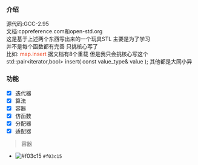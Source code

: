 ### 介绍
源代码:GCC-2.95 <br>
文档:cppreference.com和open-std.org<br>
这是基于上述两个东西写出来的一个玩具STL 主要是为了学习<br>
并不是每个函数都有完善 只挑核心写了 <br>
比如: <span style="color: #f03c15"> map.insert </span>据文档有8个重载 但是我只会挑核心写这个 std::pair<iterator,bool> insert( const value_type& value );  其他都是大同小异

### 功能
- [x] 迭代器 <br>
- [x] 算法 <br>
- [x] 容器 <br>
- [x] 仿函数 <br>
- [x] 分配器 <br>
- [x] 适配器 <br>
> 容器
- ![#f03c15](https://placehold.it/15/f03c15/000000?text=+) `#f03c15`
